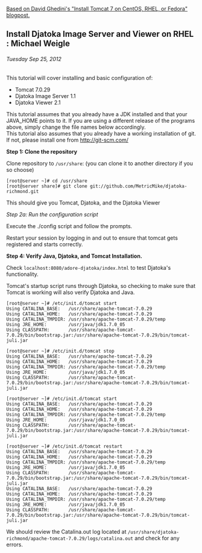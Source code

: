 [Based on David Ghedini's "Install Tomcat 7 on CentOS, RHEL, or Fedora" blogpost.](http://www.davidghedini.com/pg/entry/install_tomcat_7_on_centos)

## Install Djatoka Image Server and Viewer on RHEL : Michael Weigle  
###### Tuesday Sep 25, 2012  

This tutorial will cover installing and basic configuration of:  

 * Tomcat 7.0.29  
 * Djatoka Image Server 1.1  
 * Djatoka Viewer 2.1  

This tutorial assumes that you already have a JDK installed and that your JAVA_HOME points to it. If you are using a different release of the programs above, simply change the file names below accordingly.  
This tutorial also assumes that you already have a working installation of git. If not, please install one from http://git-scm.com/

**Step 1: Clone the repository**  

Clone repository to `/usr/share`: (you can clone it to another directory if you so choose)  

    [root@server ~]# cd /usr/share
    [root@server share]# git clone git://github.com/MetricMike/djatoka-richmond.git

This should give you Tomcat, Djatoka, and the Djatoka Viewer

*Step 2a: Run the configuration script*

Execute the ./config script and follow the prompts.

Restart your session by logging in and out to ensure that tomcat gets registered and starts correctly.  

**Step 4: Verify Java, Djatoka, and Tomcat Installation.**  

Check `localhost:8080/adore-djatoka/index.html` to test Djatoka's functionality.

Tomcat's startup script runs through Djatoka, so checking to make sure that Tomcat is working will also verify Djatoka and Java.  

    [root@server ~]# /etc/init.d/tomcat start
    Using CATALINA_BASE:   /usr/share/apache-tomcat-7.0.29
    Using CATALINA_HOME:   /usr/share/apache-tomcat-7.0.29
    Using CATALINA_TMPDIR: /usr/share/apache-tomcat-7.0.29/temp
    Using JRE_HOME:        /usr/java/jdk1.7.0_05
    Using CLASSPATH:       /usr/share/apache-tomcat-7.0.29/bin/bootstrap.jar:/usr/share/apache-tomcat-7.0.29/bin/tomcat-juli.jar

    [root@server ~]# /etc/init.d/tomcat stop
    Using CATALINA_BASE:   /usr/share/apache-tomcat-7.0.29
    Using CATALINA_HOME:   /usr/share/apache-tomcat-7.0.29
    Using CATALINA_TMPDIR: /usr/share/apache-tomcat-7.0.29/temp
    Using JRE_HOME:        /usr/java/jdk1.7.0_05
    Using CLASSPATH:       /usr/share/apache-tomcat-7.0.29/bin/bootstrap.jar:/usr/share/apache-tomcat-7.0.29/bin/tomcat-juli.jar

    [root@server ~]# /etc/init.d/tomcat start
    Using CATALINA_BASE:   /usr/share/apache-tomcat-7.0.29
    Using CATALINA_HOME:   /usr/share/apache-tomcat-7.0.29
    Using CATALINA_TMPDIR: /usr/share/apache-tomcat-7.0.29/temp
    Using JRE_HOME:        /usr/java/jdk1.7.0_05
    Using CLASSPATH:       /usr/share/apache-tomcat-7.0.29/bin/bootstrap.jar:/usr/share/apache-tomcat-7.0.29/bin/tomcat-juli.jar

    [root@server ~]# /etc/init.d/tomcat restart
    Using CATALINA_BASE:   /usr/share/apache-tomcat-7.0.29
    Using CATALINA_HOME:   /usr/share/apache-tomcat-7.0.29
    Using CATALINA_TMPDIR: /usr/share/apache-tomcat-7.0.29/temp
    Using JRE_HOME:        /usr/java/jdk1.7.0_05
    Using CLASSPATH:       /usr/share/apache-tomcat-7.0.29/bin/bootstrap.jar:/usr/share/apache-tomcat-7.0.29/bin/tomcat-juli.jar
    Using CATALINA_BASE:   /usr/share/apache-tomcat-7.0.29
    Using CATALINA_HOME:   /usr/share/apache-tomcat-7.0.29
    Using CATALINA_TMPDIR: /usr/share/apache-tomcat-7.0.29/temp
    Using JRE_HOME:        /usr/java/jdk1.7.0_05
    Using CLASSPATH:       /usr/share/apache-tomcat-7.0.29/bin/bootstrap.jar:/usr/share/apache-tomcat-7.0.29/bin/tomcat-juli.jar

We should review the Catalina.out log located at `/usr/share/djatoka-richmond/apache-tomcat-7.0.29/logs/catalina.out` and check for any errors.  

